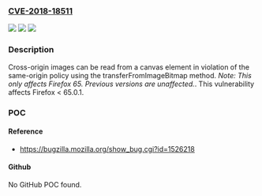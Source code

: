 ### [CVE-2018-18511](https://cve.mitre.org/cgi-bin/cvename.cgi?name=CVE-2018-18511)
![](https://img.shields.io/static/v1?label=Product&message=Firefox&color=blue)
![](https://img.shields.io/static/v1?label=Version&message=%3C%2065.0.1%20&color=brighgreen)
![](https://img.shields.io/static/v1?label=Vulnerability&message=Cross-origin%20theft%20of%20images%20with%20ImageBitmapRenderingContext&color=brighgreen)

### Description

Cross-origin images can be read from a canvas element in violation of the same-origin policy using the transferFromImageBitmap method. *Note: This only affects Firefox 65. Previous versions are unaffected.*. This vulnerability affects Firefox < 65.0.1.

### POC

#### Reference
- https://bugzilla.mozilla.org/show_bug.cgi?id=1526218

#### Github
No GitHub POC found.

